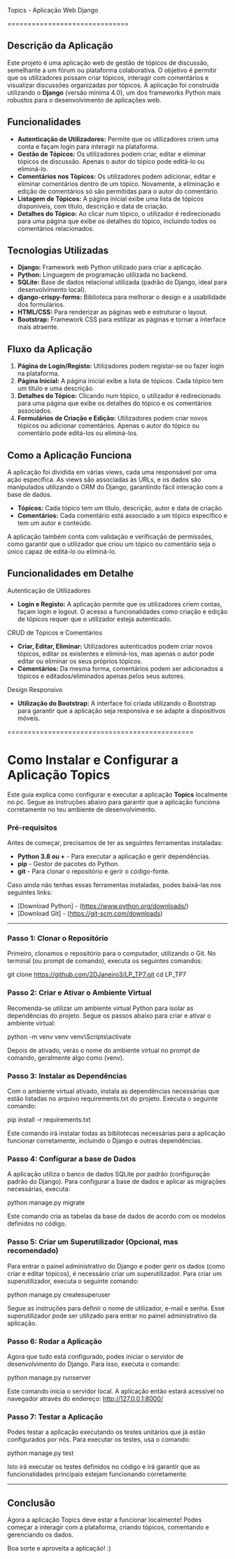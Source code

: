 Topics - Aplicação Web Django

==============================

Descrição da Aplicação
-----------------------
Este projeto é uma aplicação web de gestão de tópicos de discussão, semelhante a um fórum ou plataforma colaborativa. O objetivo é permitir que os utilizadores possam criar tópicos, interagir com comentários e visualizar discussões organizadas por tópicos. A aplicação foi construída utilizando o **Django** (versão mínima 4.0), um dos frameworks Python mais robustos para o desenvolvimento de aplicações web.

Funcionalidades
---------------
- **Autenticação de Utilizadores:** Permite que os utilizadores criem uma conta e façam login para interagir na plataforma.
- **Gestão de Tópicos:** Os utilizadores podem criar, editar e eliminar tópicos de discussão. Apenas o autor do tópico pode editá-lo ou eliminá-lo.
- **Comentários nos Tópicos:** Os utilizadores podem adicionar, editar e eliminar comentários dentro de um tópico. Novamente, a eliminação e edição de comentários só são permitidas para o autor do comentário.
- **Listagem de Tópicos:** A página inicial exibe uma lista de tópicos disponíveis, com título, descrição e data de criação.
- **Detalhes do Tópico:** Ao clicar num tópico, o utilizador é redirecionado para uma página que exibe os detalhes do tópico, incluindo todos os comentários relacionados.

Tecnologias Utilizadas
----------------------
- **Django:** Framework web Python utilizado para criar a aplicação.
- **Python:** Linguagem de programação utilizada no backend.
- **SQLite:** Base de dados relacional utilizada (padrão do Django, ideal para desenvolvimento local).
- **django-crispy-forms:** Biblioteca para melhorar o design e a usabilidade dos formulários.
- **HTML/CSS:** Para renderizar as páginas web e estruturar o layout.
- **Bootstrap:** Framework CSS para estilizar as páginas e tornar a interface mais atraente.

Fluxo da Aplicação
------------------
1. **Página de Login/Registo:** Utilizadores podem registar-se ou fazer login na plataforma.
2. **Página Inicial:** A página inicial exibe a lista de tópicos. Cada tópico tem um título e uma descrição.
3. **Detalhes do Tópico:** Clicando num tópico, o utilizador é redirecionado para uma página que exibe os detalhes do tópico e os comentários associados.
4. **Formulários de Criação e Edição:** Utilizadores podem criar novos tópicos ou adicionar comentários. Apenas o autor do tópico ou comentário pode editá-los ou eliminá-los.

Como a Aplicação Funciona
-------------------------
A aplicação foi dividida em várias views, cada uma responsável por uma ação específica. As views são associadas às URLs, e os dados são manipulados utilizando o ORM do Django, garantindo fácil interação com a base de dados.

- **Tópicos:** Cada tópico tem um título, descrição, autor e data de criação.
- **Comentários:** Cada comentário está associado a um tópico específico e tem um autor e conteúdo.

A aplicação também conta com validação e verificação de permissões, como garantir que o utilizador que criou um tópico ou comentário seja o único capaz de editá-lo ou eliminá-lo.

Funcionalidades em Detalhe
---------------------------
Autenticação de Utilizadores
- **Login e Registo:** A aplicação permite que os utilizadores criem contas, façam login e logout. O acesso a funcionalidades como criação e edição de tópicos requer que o utilizador esteja autenticado.

CRUD de Tópicos e Comentários
- **Criar, Editar, Eliminar:** Utilizadores autenticados podem criar novos tópicos, editar os existentes e eliminá-los, mas apenas o autor pode editar ou eliminar os seus próprios tópicos.
- **Comentários:** Da mesma forma, comentários podem ser adicionados a tópicos e editados/eliminados apenas pelos seus autores.

Design Responsivo
- **Utilização do Bootstrap:** A interface foi criada utilizando o Bootstrap para garantir que a aplicação seja responsiva e se adapte a dispositivos móveis.

==============================================

# Como Instalar e Configurar a Aplicação Topics

Este guia explica como configurar e executar a aplicação **Topics** localmente no pc. Segue as instruções abaixo para garantir que a aplicação funciona corretamente no teu ambiente de desenvolvimento.

### Pré-requisitos

Antes de começar, precisamos de ter as seguintes ferramentas instaladas:

- **Python 3.8 ou +** - Para executar a aplicação e gerir dependências.
- **pip** - Gestor de pacotes do Python.
- **git** - Para clonar o repositório e gerir o código-fonte.

Caso ainda não tenhas essas ferramentas instaladas, podes baixá-las nos seguintes links:

- [Download Python] - (https://www.python.org/downloads/)
- [Download Git] - (https://git-scm.com/downloads)

---

### Passo 1: Clonar o Repositório
Primeiro, clonamos o repositório para o computador, utilizando o Git. No terminal (ou prompt de comando), executa os seguintes comandos:

git clone https://github.com/2DJaneiro3/LP_TP7.git
cd LP_TP7

### Passo 2: Criar e Ativar o Ambiente Virtual
Recomenda-se utilizar um ambiente virtual Python para isolar as dependências do projeto. 
Segue os passos abaixo para criar e ativar o ambiente virtual:

python -m venv venv
venv\Scripts\activate

Depois de ativado, verás o nome do ambiente virtual no prompt de comando, geralmente algo como (venv).

### Passo 3: Instalar as Dependências
Com o ambiente virtual ativado, instala as dependências necessárias que estão listadas no arquivo requirements.txt do projeto. Executa o seguinte comando:

pip install -r requirements.txt

Este comando irá instalar todas as bibliotecas necessárias para a aplicação funcionar corretamente, incluindo o Django e outras dependências.

### Passo 4: Configurar a base de Dados
A aplicação utiliza o banco de dados SQLite por padrão (configuração padrão do Django).
Para configurar a base de dados e aplicar as migrações necessárias, executa:

python manage.py migrate

Este comando cria as tabelas da base de dados de acordo com os modelos definidos no código.

### Passo 5: Criar um Superutilizador (Opcional, mas recomendado)
Para entrar o painel administrativo do Django e poder gerir os dados (como criar e editar tópicos), é necessário criar um superutilizador.
Para criar um superutilizador, executa o seguinte comando:

python manage.py createsuperuser

Segue as instruções para definir o nome de utilizador, e-mail e senha. Esse superutilizador pode ser utilizado para entrar no painel administrativo da aplicação.

### Passo 6: Rodar a Aplicação
Agora que tudo está configurado, podes iniciar o servidor de desenvolvimento do Django. 
Para isso, executa o comando:

python manage.py runserver

Este comando inicia o servidor local. A aplicação então estará acessível no navegador através do endereço:
http://127.0.0.1:8000/

### Passo 7: Testar a Aplicação
Podes testar a aplicação executando os testes unitários que já estão configurados por nós. 
Para executar os testes, usa o comando:

python manage.py test

Isto irá executar os testes definidos no código e irá garantir que as funcionalidades principais estejam funcionando corretamente.

---

## Conclusão
Agora a aplicação Topics deve estar a funcionar localmente! Podes começar a interagir com a plataforma, criando tópicos, comentando e gerenciando os dados.

Boa sorte e aproveita a aplicação! :)